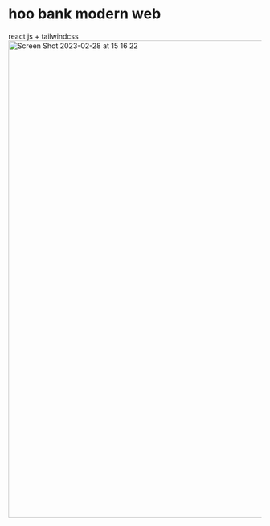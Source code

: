 # hoo bank modern web
react js + tailwindcss
<img width="951" alt="Screen Shot 2023-02-28 at 15 16 22" src="https://user-images.githubusercontent.com/25151124/221793715-90f16ba1-30f8-42c9-8581-fb5922d6ebd6.png">
